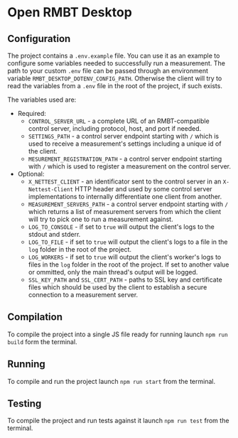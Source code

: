 # Open RMBT Desktop

## Configuration

The project contains a `.env.example` file. You can use it as an example to configure some variables needed to successfully run a measurement. The path to your custom `.env` file can be passed through an environment variable `RMBT_DESKTOP_DOTENV_CONFIG_PATH`. Otherwise the client will try to read the variables from a `.env` file in the root of the project, if such exists.

The variables used are:

-   Required:
    -   `CONTROL_SERVER_URL` - a complete URL of an RMBT-compatible control server, including protocol, host, and port if needed.
    -   `SETTINGS_PATH` - a control server endpoint starting with `/` which is used to receive a measurement's settings including a unique id of the client.
    -   `MESUREMENT_REGISTRATION_PATH` - a control server endpoint starting with `/` which is used to register a measurement on the control server.
-   Optional:
    -   `X_NETTEST_CLIENT` - an identificator sent to the control server in an `X-Nettest-Client` HTTP header and used by some control server implementations to internally differentiate one client from another.
    -   `MEASUREMENT_SERVERS_PATH` - a control server endpoint starting with `/` which returns a list of measurement servers from which the client will try to pick one to run a measurement against.
    -   `LOG_TO_CONSOLE` - if set to `true` will output the client's logs to the stdout and stderr.
    -   `LOG_TO_FILE` - if set to `true` will output the client's logs to a file in the `log` folder in the root of the project.
    -   `LOG_WORKERS` - if set to `true` will output the client's worker's logs to files in the `log` folder in the root of the project. If set to another value or ommitted, only the main thread's output will be logged.
    -   `SSL_KEY_PATH` and `SSL_CERT_PATH` - paths to SSL key and certificate files which should be used by the client to establish a secure connection to a measurement server.

## Compilation

To compile the project into a single JS file ready for running launch `npm run build` form the terminal.

## Running

To compile and run the project launch `npm run start` from the terminal.

## Testing

To compile the project and run tests against it launch `npm run test` from the terminal.
